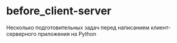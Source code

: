 # before_client-server
Несколько подготовительных задач перед написанием клиент-серверного приложения на Python
